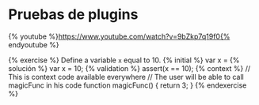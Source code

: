 # Pruebas de plugins

{% youtube %}https://www.youtube.com/watch?v=9bZkp7q19f0{% endyoutube %}

{% exercise %}
Define a variable `x` equal to 10.
{% initial %}
var x =
{% solución %}
var x = 10;
{% validation %}
assert(x == 10);
{% context %}
// This is context code available everywhere
// The user will be able to call magicFunc in his code
function magicFunc() {
    return 3;
}
{% endexercise %}
